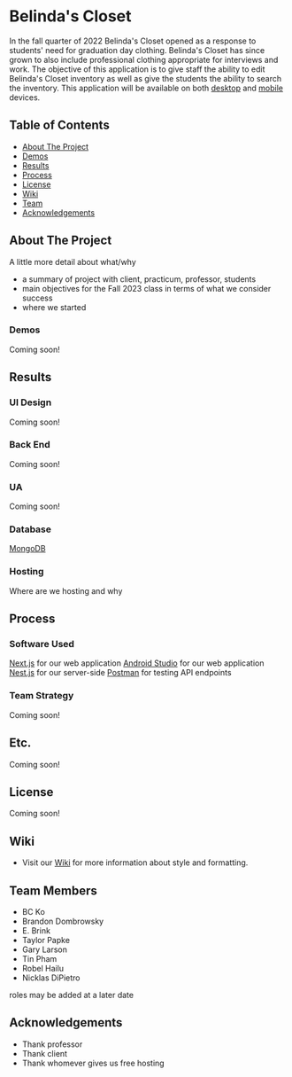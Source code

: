 # Belinda's Closet
<!-- Brief description of the project with the inclusion of a mention about the android and web app aspect. -->
In the fall quarter of 2022 Belinda's Closet opened as a response to students' need for graduation day clothing. Belinda's Closet has since grown to also include professional clothing appropriate for interviews and work. The objective of this application is to give staff the ability to edit Belinda's Closet inventory as well as give the students the ability to search the inventory. This application will be available on both [desktop](https://github.com/SeattleColleges/belindas-closet-nextjs) and [mobile](https://github.com/SeattleColleges/belindas-closet-android) devices.
 
## Table of Contents
- [About The Project](#about-the-project)
- [Demos](#demos)
- [Results](#results)
- [Process](#process)
- [License](#license)
- [Wiki](#wiki)
- [Team](#team-members)
- [Acknowledgements](#acknowledgements)
 
## About The Project
A little more detail about what/why 
- a summary of project with client, practicum, professor, students 
- main objectives for the Fall 2023 class in terms of what we consider success
- where we started
 
### Demos
Coming soon!
 
## Results
### UI Design 
Coming soon!
 
### Back End
Coming soon!
 
### UA
Coming soon!
 
### Database
[MongoDB](https://www.mongodb.com/)
 
### Hosting
Where are we hosting and why
 
## Process
### Software Used
[Next.js](https://nextjs.org/) for our web application
[Android Studio](https://developer.android.com/studio?gclid=Cj0KCQiAmNeqBhD4ARIsADsYfTekXQtjhqJ8cl8GBV4Lmza-3twj7fpJ6BC73tf5vPeYJYChgA9M3JAaAlGTEALw_wcB&gclsrc=aw.ds) for our web application
[Nest.js](https://nestjs.com/) for our server-side
[Postman](https://www.postman.com/) for testing API endpoints


### Team Strategy
Coming soon!

## Etc.
Coming soon!
 
## License
Coming soon!
 
## Wiki
- Visit our [Wiki](https://github.com/SeattleColleges/belindas-closet/wiki) for more information about style and formatting.
 
## Team Members
- BC Ko 
- Brandon Dombrowsky 
- E. Brink 
- Taylor Papke
- Gary Larson
- Tin Pham
- Robel Hailu
- Nicklas DiPietro

roles may be added at a later date
 
## Acknowledgements
- Thank professor
- Thank client
- Thank whomever gives us free hosting
